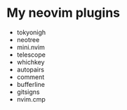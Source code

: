 
# My neovim plugins

- tokyonigh
- neotree
- mini.nvim
- telescope
- whichkey
- autopairs
- comment
- bufferline
- gitsigns
- nvim.cmp
